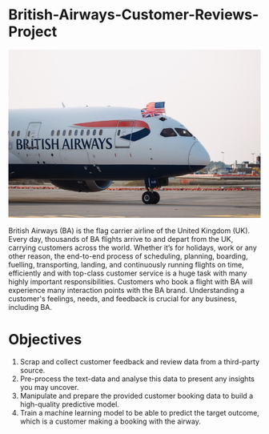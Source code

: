 # British-Airways-Customer-Reviews-Project
![BA](https://github.com/ruggedx220/British-Airways-Customer-Reviews-Project/blob/main/britishairways_a00c96259db3d_thumb.jpg) 

British Airways (BA) is the flag carrier airline of the United Kingdom (UK). Every day, thousands of BA flights arrive to and depart from the UK, carrying customers across the world. Whether it’s for holidays, work or any other reason, the end-to-end process of scheduling, planning, boarding, fuelling, transporting, landing, and continuously running flights on time, efficiently and with top-class customer service is a huge task with many highly important responsibilities. Customers who book a flight with BA will experience many interaction points with the BA brand. Understanding a customer's feelings, needs, and feedback is crucial for any business, including BA.
# Objectives
1. Scrap and collect customer feedback and review data from a third-party source.
2. Pre-process the text-data and analyse this data to present any insights you may uncover.
3. Manipulate and prepare the provided customer booking data to build a high-quality predictive model.
4. Train a machine learning model to be able to predict the target outcome, which is a customer making a booking with the airway.

